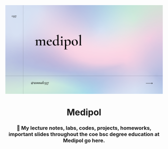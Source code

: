 <div align="center">
  <img src="src/logo.png" />
  <h1>Medipol</h1>
  <h3>💾 My lecture notes, labs, codes, projects, homeworks, important slides throughout the coe bsc degree education at Medipol go here.</h3>
</div>
